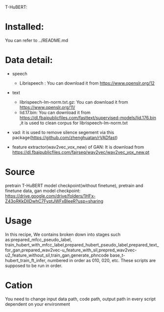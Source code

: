 
T-HuBERT:
# Installed:
You can refer to ../README.md

# Data detail:
- speech
   - Librispeech : You can download it from https://www.openslr.org/12
- text
   - librispeech-lm-norm.txt.gz: You can download it from https://www.openslr.org/11/
   - lid.17.bin: You can download it from https://dl.fbaipublicfiles.com/fasttext/supervised-models/lid.176.bin ,it is used to clean corpus for librispeech-lm-norm.txt

- vad: it is used to remove silence segement via this package(https://github.com/zhenghuatan/rVADfast)
- feature extractor(wav2vec_vox_new) of GAN: It is download from https://dl.fbaipublicfiles.com/fairseq/wav2vec/wav2vec_vox_new.pt

# Source
pretrain T-HuBERT model checkpoint(without finetune), pretrain and finetune data, gan model checkpoint: https://drive.google.com/drive/folders/1HFx-Z43oRKkDIlDwhC7FyptJWFxBleeR?usp=sharing

# Usage
In this recipe, We contains broken down into stages such as:prepared_mfcc_pseudo_label, train_hubert_with_mfcc_label,prepared_hubert_pseudo_label,prepared_text_for_gan,prepared_wav2vec-u_feature_with_sil,prepred_wav2vec-u2_feature_without_sil,train_gan,generate_phncode base_t-hubert_train_ft_infer, numbered in order as 010, 020, etc. These scripts are supposed to be run in order. 

# Cation
You need to change input data path, code path, output path in every script dependent on your environment
